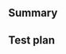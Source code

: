 <!-- Thanks for submitting a pull request! Please provide enough information so that others can review your pull request. The two fields below are mandatory. -->

<!-- Please remember to update CHANGELOG.md in the root of the project if you have not done so. -->

## Summary

<!-- Explain the **motivation** for making this change. What existing problem does the pull request solve? -->

## Test plan

<!-- Demonstrate the code is solid. Example: The exact commands you ran and their output, screenshots / videos if the pull request changes UI. -->
